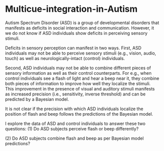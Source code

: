 # Multicue-integration-in-Autism

Autism Spectrum Disorder (ASD) is a group of developmental disorders that manifests as deficits in social interaction and communication. However, it we do not know if ASD individuals show deficits in perceiving sensory stimuli.

Deficits in sensory perception can manifest in two ways. First, ASD individuals may not be able to perceive sensory stimuli (e.g., vision, audio, touch) as well as neurologically-intact (control) individuals.

Second, ASD individuals may not be able to combine different pieces of sensory information as well as their control counterparts. For e.g., when control individuals see a flash of light and hear a beep near it, they combine both pieces of information to improve how well they localize the stimuli. This improvement in the presence of visual and auditory stimuli manifests as increased precision (i.e., sensitivity, inverse threshold)  and can be predicted by a Bayesian model. 

It is not clear if the precision with which ASD individuals localize the position of flash and beep follows the predictions of the Bayesian model.

I explore the data of ASD and control individuals to answer these two questions: (1) Do ASD subjects perceive flash or beep differently? 

(2) Do ASD subjects combine flash and beep as per Bayesian model predictions? 
